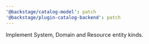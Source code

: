 ```yaml
---
'@backstage/catalog-model': patch
'@backstage/plugin-catalog-backend': patch
---
```


Implement System, Domain and Resource entity kinds.
